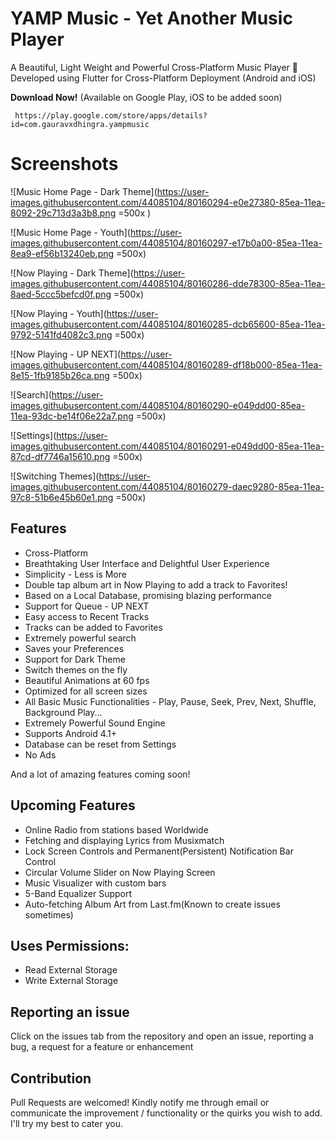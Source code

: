 # YAMP Music - Yet Another Music Player


A Beautiful, Light Weight and Powerful Cross-Platform Music Player 🎵
Developed using Flutter for Cross-Platform Deployment (Android and iOS)

**Download Now!**	(Available on Google Play, iOS to be added soon)
```
 https://play.google.com/store/apps/details?id=com.gauravxdhingra.yampmusic
```

# Screenshots

![Music Home Page - Dark Theme](https://user-images.githubusercontent.com/44085104/80160294-e0e27380-85ea-11ea-8092-29c713d3a3b8.png =500x )

![Music Home Page - Youth](https://user-images.githubusercontent.com/44085104/80160297-e17b0a00-85ea-11ea-8ea9-ef56b13240eb.png =500x)

![Now Playing - Dark Theme](https://user-images.githubusercontent.com/44085104/80160286-dde78300-85ea-11ea-8aed-5ccc5befcd0f.png =500x)

![Now Playing - Youth](https://user-images.githubusercontent.com/44085104/80160285-dcb65600-85ea-11ea-9792-5141fd4082c3.png =500x)

![Now Playing - UP NEXT](https://user-images.githubusercontent.com/44085104/80160289-df18b000-85ea-11ea-8e15-1fb9185b26ca.png =500x)

![Search](https://user-images.githubusercontent.com/44085104/80160290-e049dd00-85ea-11ea-93dc-be14f06e22a7.png =500x)

![Settings](https://user-images.githubusercontent.com/44085104/80160291-e049dd00-85ea-11ea-87cd-df7746a15610.png =500x)

![Switching Themes](https://user-images.githubusercontent.com/44085104/80160279-daec9280-85ea-11ea-97c8-51b6e45b60e1.png =500x)





## Features

- Cross-Platform
- Breathtaking User Interface and Delightful User Experience
- Simplicity - Less is More
- Double tap album art in Now Playing to add a track to Favorites! 
- Based on a Local Database, promising blazing performance
- Support for Queue - UP NEXT
- Easy access to Recent Tracks
- Tracks can be added to Favorites
- Extremely powerful search
- Saves your Preferences
- Support for Dark Theme
- Switch themes on the fly
- Beautiful Animations at 60 fps
- Optimized for all screen sizes
- All Basic Music Functionalities - Play, Pause, Seek, Prev, Next, Shuffle, Background Play...
- Extremely Powerful Sound Engine
- Supports Android 4.1+
- Database can be reset from Settings
- No Ads

And a lot of amazing features coming soon!

## Upcoming Features

- Online Radio from stations based Worldwide
- Fetching and displaying Lyrics from Musixmatch
- Lock Screen Controls and Permanent(Persistent) Notification Bar Control  
- Circular Volume Slider on Now Playing Screen
- Music Visualizer with custom bars
- 5-Band Equalizer Support
- Auto-fetching Album Art from Last.fm(Known to create issues sometimes) 

## Uses Permissions:

- Read External Storage
- Write External Storage




## Reporting an issue

Click on the issues tab from the repository and open an issue, reporting a bug, a request for a feature or enhancement

## Contribution

Pull Requests are welcomed!
Kindly notify me through email or communicate the improvement / functionality or the quirks you wish to add. I'll try my best to cater you.



